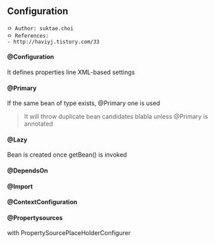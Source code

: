 ## Configuration

```
ㅁ Author: suktae.choi
ㅁ References:
- http://haviyj.tistory.com/33
```

#### @Configuration
It defines properties line XML-based settings

#### @Primary
If the same bean of type exists, @Primary one is used
> It will throw duplicate bean candidates blabla unless @Primary is annotated

#### @Lazy
Bean is created once getBean() is invoked

#### @DependsOn

#### @Import

#### @ContextConfiguration

#### @Propertysources

with PropertySourcePlaceHolderConfigurer